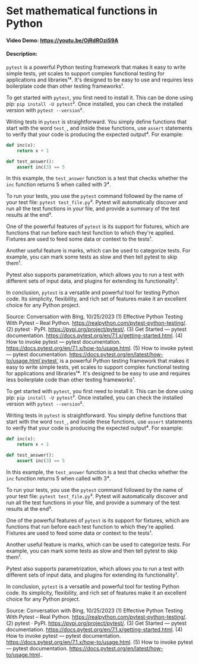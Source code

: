 # Set mathematical functions in Python
#### Video Demo:  <https://youtu.be/OjRdROziS9A>
#### Description:
`pytest` is a powerful Python testing framework that makes it easy to write simple tests, yet scales to support complex functional testing for applications and libraries¹⁴. It's designed to be easy to use and requires less boilerplate code than other testing frameworks¹.

To get started with `pytest`, you first need to install it. This can be done using pip: `pip install -U pytest`². Once installed, you can check the installed version with `pytest --version`².

Writing tests in `pytest` is straightforward. You simply define functions that start with the word `test_`, and inside these functions, use `assert` statements to verify that your code is producing the expected output⁴. For example:

```python
def inc(x):
    return x + 1

def test_answer():
    assert inc(3) == 5
```

In this example, the `test_answer` function is a test that checks whether the `inc` function returns 5 when called with 3⁴.

To run your tests, you use the `pytest` command followed by the name of your test file: `pytest test_file.py`³. Pytest will automatically discover and run all the test functions in your file, and provide a summary of the test results at the end³.

One of the powerful features of `pytest` is its support for fixtures, which are functions that run before each test function to which they're applied. Fixtures are used to feed some data or context to the tests¹.

Another useful feature is marks, which can be used to categorize tests. For example, you can mark some tests as slow and then tell pytest to skip them¹.

Pytest also supports parametrization, which allows you to run a test with different sets of input data, and plugins for extending its functionality¹.

In conclusion, `pytest` is a versatile and powerful tool for testing Python code. Its simplicity, flexibility, and rich set of features make it an excellent choice for any Python project.

Source: Conversation with Bing, 10/25/2023
(1) Effective Python Testing With Pytest – Real Python. https://realpython.com/pytest-python-testing/.
(2) pytest · PyPI. https://pypi.org/project/pytest/.
(3) Get Started — pytest documentation. https://docs.pytest.org/en/7.1.x/getting-started.html.
(4) How to invoke pytest — pytest documentation. https://docs.pytest.org/en/7.1.x/how-to/usage.html.
(5) How to invoke pytest — pytest documentation. https://docs.pytest.org/en/latest/how-to/usage.html`pytest` is a powerful Python testing framework that makes it easy to write simple tests, yet scales to support complex functional testing for applications and libraries¹⁴. It's designed to be easy to use and requires less boilerplate code than other testing frameworks¹.

To get started with `pytest`, you first need to install it. This can be done using pip: `pip install -U pytest`². Once installed, you can check the installed version with `pytest --version`².

Writing tests in `pytest` is straightforward. You simply define functions that start with the word `test_`, and inside these functions, use `assert` statements to verify that your code is producing the expected output⁴. For example:

```python
def inc(x):
    return x + 1

def test_answer():
    assert inc(3) == 5
```

In this example, the `test_answer` function is a test that checks whether the `inc` function returns 5 when called with 3⁴.

To run your tests, you use the `pytest` command followed by the name of your test file: `pytest test_file.py`³. Pytest will automatically discover and run all the test functions in your file, and provide a summary of the test results at the end³.

One of the powerful features of `pytest` is its support for fixtures, which are functions that run before each test function to which they're applied. Fixtures are used to feed some data or context to the tests¹.

Another useful feature is marks, which can be used to categorize tests. For example, you can mark some tests as slow and then tell pytest to skip them¹.

Pytest also supports parametrization, which allows you to run a test with different sets of input data, and plugins for extending its functionality¹.

In conclusion, `pytest` is a versatile and powerful tool for testing Python code. Its simplicity, flexibility, and rich set of features make it an excellent choice for any Python project.

Source: Conversation with Bing, 10/25/2023
(1) Effective Python Testing With Pytest – Real Python. https://realpython.com/pytest-python-testing/.
(2) pytest · PyPI. https://pypi.org/project/pytest/.
(3) Get Started — pytest documentation. https://docs.pytest.org/en/7.1.x/getting-started.html.
(4) How to invoke pytest — pytest documentation. https://docs.pytest.org/en/7.1.x/how-to/usage.html.
(5) How to invoke pytest — pytest documentation. https://docs.pytest.org/en/latest/how-to/usage.html..